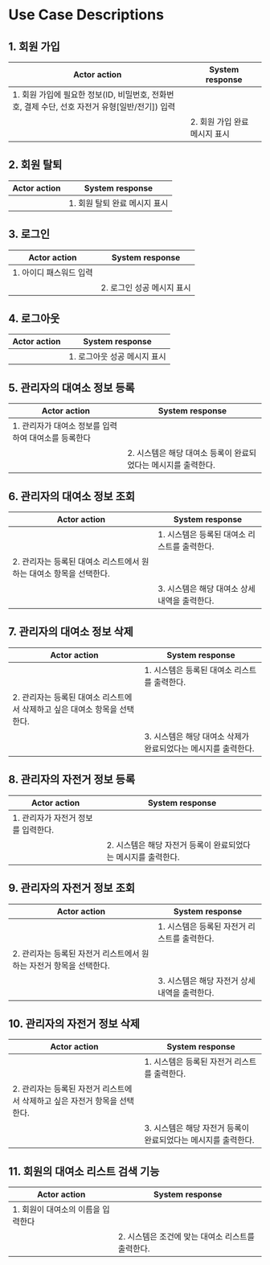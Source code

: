 # Use Case Descriptions

## 1. 회원 가입

| Actor action                                                 | System response    |
|--------------------------------------------------------------|--------------------|
| 1. 회원 가입에 필요한 정보(ID, 비밀번호, 전화번호, 결제 수단, 선호 자전거 유형[일반/전기]) 입력 |                    |
|                                                              | 2. 회원 가입 완료 메시지 표시 |

## 2. 회원 탈퇴

| Actor action | System response    |
|--------------|--------------------|
|              | 1. 회원 탈퇴 완료 메시지 표시 |

## 3. 로그인

| Actor action   | System response  |
|----------------|------------------|
| 1. 아이디 패스워드 입력 |                  |
|                | 2. 로그인 성공 메시지 표시 |

## 4. 로그아웃

| Actor action | System response   |
|--------------|-------------------|
|              | 1. 로그아웃 성공 메시지 표시 |

## 5. 관리자의 대여소 정보 등록

| Actor action                   | System response                      |
|--------------------------------|--------------------------------------|
| 1. 관리자가 대여소 정보를 입력하여 대여소를 등록한다 |                                      |
|                                | 2. 시스템은 해당 대여소 등록이 완료되었다는 메시지를 출력한다. |

## 6. 관리자의 대여소 정보 조회

| Actor action                            | System response            |
|-----------------------------------------|----------------------------|
|                                         | 1. 시스템은 등록된 대여소 리스트를 출력한다. |
| 2. 관리자는 등록된 대여소 리스트에서 원하는 대여소 항목을 선택한다. |                            |
|                                         | 3. 시스템은 해당 대여소 상세내역을 출력한다. |

## 7. 관리자의 대여소 정보 삭제

| Actor action                                | System response                      |
|---------------------------------------------|--------------------------------------|
|                                             | 1. 시스템은 등록된 대여소 리스트를 출력한다.           |
| 2. 관리자는 등록된 대여소 리스트에서 삭제하고 싶은 대여소 항목을 선택한다. |                                      |
|                                             | 3. 시스템은 해당 대여소 삭제가 완료되었다는 메시지를 출력한다. |

## 8. 관리자의 자전거 정보 등록

| Actor action          | System response                      |
|-----------------------|--------------------------------------|
| 1. 관리자가 자전거 정보를 입력한다. |                                      |
|                       | 2. 시스템은 해당 자전거 등록이 완료되었다는 메시지를 출력한다. |

## 9. 관리자의 자전거 정보 조회

| Actor action                            | System response            |
|-----------------------------------------|----------------------------|
|                                         | 1. 시스템은 등록된 자전거 리스트를 출력한다. |
| 2. 관리자는 등록된 자전거 리스트에서 원하는 자전거 항목을 선택한다. |                            |
|                                         | 3. 시스템은 해당 자전거 상세내역을 출력한다. |

## 10. 관리자의 자전거 정보 삭제

| Actor action                                | System response                      |
|---------------------------------------------|--------------------------------------|
|                                             | 1. 시스템은 등록된 자전거 리스트를 출력한다.           |
| 2. 관리자는 등록된 자전거 리스트에서 삭제하고 싶은 자전거 항목을 선택한다. |                                      |
|                                             | 3. 시스템은 해당 자전거 등록이 완료되었다는 메시지를 출력한다. |

## 11. 회원의 대여소 리스트 검색 기능

| Actor action         | System response               |
|----------------------|-------------------------------|
| 1. 회원이 대여소의 이름을 입력한다 |                               |
|                      | 2. 시스템은 조건에 맞는 대여소 리스트를 출력한다. |
